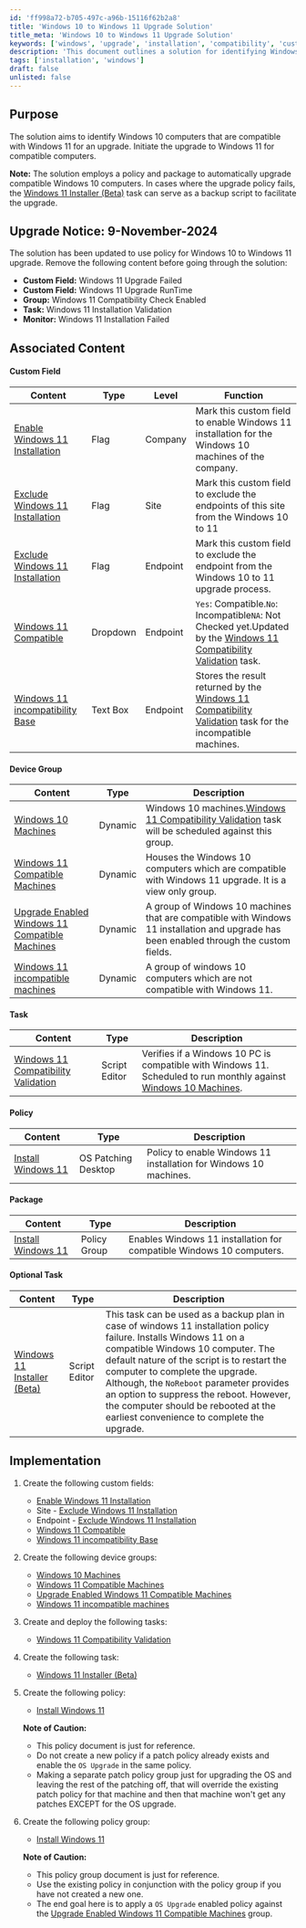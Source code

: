 ```yaml
---
id: 'ff998a72-b705-497c-a96b-15116f62b2a8'
title: 'Windows 10 to Windows 11 Upgrade Solution'
title_meta: 'Windows 10 to Windows 11 Upgrade Solution'
keywords: ['windows', 'upgrade', 'installation', 'compatibility', 'customfield', 'policy', 'task']
description: 'This document outlines a solution for identifying Windows 10 computers that are compatible with Windows 11 and facilitating their upgrade. It includes details on custom fields, device groups, tasks, and policies necessary for the upgrade process, as well as backup options in case of policy failure.'
tags: ['installation', 'windows']
draft: false
unlisted: false
---
```

## Purpose

The solution aims to identify Windows 10 computers that are compatible with Windows 11 for an upgrade. Initiate the upgrade to Windows 11 for compatible computers.

**Note:** The solution employs a policy and package to automatically upgrade compatible Windows 10 computers. In cases where the upgrade policy fails, the [Windows 11 Installer (Beta)](https://proval.itglue.com/DOC-5078775-15835365) task can serve as a backup script to facilitate the upgrade.

## Upgrade Notice: 9-November-2024

The solution has been updated to use policy for Windows 10 to Windows 11 upgrade. Remove the following content before going through the solution:

- **Custom Field:** Windows 11 Upgrade Failed
- **Custom Field:** Windows 11 Upgrade RunTime
- **Group:** Windows 11 Compatibility Check Enabled
- **Task:** Windows 11 Installation Validation
- **Monitor:** Windows 11 Installation Failed

## Associated Content

#### Custom Field

| Content | Type | Level | Function |
| ------- | ---- | ----- | -------- |
| [Enable Windows 11 Installation](https://proval.itglue.com/DOC-5078775-15835788) | Flag | Company | Mark this custom field to enable Windows 11 installation for the Windows 10 machines of the company. |
| [Exclude Windows 11 Installation](https://proval.itglue.com/DOC-5078775-15835797) | Flag | Site | Mark this custom field to exclude the endpoints of this site from the Windows 10 to 11 |
| [Exclude Windows 11 Installation](https://proval.itglue.com/DOC-5078775-15835791) | Flag | Endpoint | Mark this custom field to exclude the endpoint from the Windows 10 to 11 upgrade process. |
| [Windows 11 Compatible](https://proval.itglue.com/DOC-5078775-15835398) | Dropdown | Endpoint | `Yes`: Compatible.`No`: Incompatible`NA`: Not Checked yet.Updated by the [Windows 11 Compatibility Validation](https://proval.itglue.com/DOC-5078775-15835244) task. |
| [Windows 11 incompatibility Base](https://proval.itglue.com/DOC-5078775-15835397) | Text Box | Endpoint | Stores the result returned by the [Windows 11 Compatibility Validation](https://proval.itglue.com/DOC-5078775-15835244) task for the incompatible machines. |

#### Device Group

| Content | Type | Description |
| ------- | ---- | ----------- |
| [Windows 10 Machines](https://proval.itglue.com/DOC-5078775-15835802) | Dynamic | Windows 10 machines.[Windows 11 Compatibility Validation](https://proval.itglue.com/DOC-5078775-15835244) task will be scheduled against this group. |
| [Windows 11 Compatible Machines](https://proval.itglue.com/DOC-5078775-15835387) | Dynamic | Houses the Windows 10 computers which are compatible with Windows 11 upgrade. It is a view only group. |
| [Upgrade Enabled Windows 11 Compatible Machines](https://proval.itglue.com/DOC-5078775-15835385) | Dynamic | A group of Windows 10 machines that are compatible with Windows 11 installation and upgrade has been enabled through the custom fields. |
| [Windows 11 incompatible machines](https://proval.itglue.com/DOC-5078775-15835389) | Dynamic | A group of windows 10 computers which are not compatible with Windows 11. |

#### Task

| Content | Type | Description |
| ------- | ---- | ----------- |
| [Windows 11 Compatibility Validation](https://proval.itglue.com/DOC-5078775-15835244) | Script Editor | Verifies if a Windows 10 PC is compatible with Windows 11. Scheduled to run monthly against [Windows 10 Machines](https://proval.itglue.com/DOC-5078775-15835802). |

#### Policy

| Content | Type | Description |
| ------- | ---- | ----------- |
| [Install Windows 11](https://proval.itglue.com/DOC-5078775-18002003) | OS Patching Desktop | Policy to enable Windows 11 installation for Windows 10 machines. |

#### Package

| Content | Type | Description |
| ------- | ---- | ----------- |
| [Install Windows 11](https://proval.itglue.com/DOC-5078775-18002769) | Policy Group | Enables Windows 11 installation for compatible Windows 10 computers. |

#### Optional Task

| Content | Type | Description |
| ------- | ---- | ----------- |
| [Windows 11 Installer (Beta)](https://proval.itglue.com/DOC-5078775-15835365) | Script Editor | This task can be used as a backup plan in case of windows 11 installation policy failure. Installs Windows 11 on a compatible Windows 10 computer. The default nature of the script is to restart the computer to complete the upgrade. Although, the `NoReboot` parameter provides an option to suppress the reboot. However, the computer should be rebooted at the earliest convenience to complete the upgrade. |

## Implementation

1. Create the following custom fields:
   - [Enable Windows 11 Installation](https://proval.itglue.com/DOC-5078775-15835788)
   - Site - [Exclude Windows 11 Installation](https://proval.itglue.com/DOC-5078775-15835797)
   - Endpoint - [Exclude Windows 11 Installation](https://proval.itglue.com/DOC-5078775-15835791)
   - [Windows 11 Compatible](https://proval.itglue.com/DOC-5078775-15835398)
   - [Windows 11 incompatibility Base](https://proval.itglue.com/DOC-5078775-15835397)

2. Create the following device groups:
   - [Windows 10 Machines](https://proval.itglue.com/DOC-5078775-15835802)
   - [Windows 11 Compatible Machines](https://proval.itglue.com/DOC-5078775-15835387)
   - [Upgrade Enabled Windows 11 Compatible Machines](https://proval.itglue.com/DOC-5078775-15835385)
   - [Windows 11 incompatible machines](https://proval.itglue.com/DOC-5078775-15835389)

3. Create and deploy the following tasks:
   - [Windows 11 Compatibility Validation](https://proval.itglue.com/DOC-5078775-15835244)

4. Create the following task:
   - [Windows 11 Installer (Beta)](https://proval.itglue.com/DOC-5078775-15835365)

5. Create the following policy:
   - [Install Windows 11](https://proval.itglue.com/DOC-5078775-18002003)

   **Note of Caution:**
   - This policy document is just for reference.
   - Do not create a new policy if a patch policy already exists and enable the `OS Upgrade` in the same policy.
   - Making a separate patch policy group just for upgrading the OS and leaving the rest of the patching off, that will override the existing patch policy for that machine and then that machine won't get any patches EXCEPT for the OS upgrade.

6. Create the following policy group:
   - [Install Windows 11](https://proval.itglue.com/DOC-5078775-18002769)

   **Note of Caution:**
   - This policy group document is just for reference.
   - Use the existing policy in conjunction with the policy group if you have not created a new one.
   - The end goal here is to apply a `OS Upgrade` enabled policy against the [Upgrade Enabled Windows 11 Compatible Machines](https://proval.itglue.com/DOC-5078775-15835385) group.












